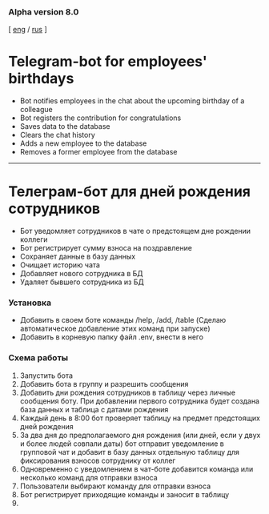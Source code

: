 ### Alpha version 8.0

[ [eng](#Telegram-bot-for-employees-birthdays) / 
  [rus](#Телеграм-бот-для-дней-рождения-сотрудников) ]

# Telegram-bot for employees' birthdays

- Bot notifies employees in the chat about the upcoming birthday of a colleague
- Bot registers the contribution for congratulations
- Saves data to the database
- Clears the chat history
- Adds a new employee to the database
- Removes a former employee from the database


_______________________________________________________________________________
# Телеграм-бот для дней рождения сотрудников

- Бот уведомляет сотрудников в чате о предстоящем дне рождении коллеги
- Бот регистрирует сумму взноса на поздравление
- Сохраняет данные в базу данных
- Очищает историю чата
- Добавляет нового сотрудника в БД
- Удаляет бывшего сотрудника из БД

### Установка

- Добавить в своем боте команды /help, /add, /table (Сделаю автоматическое добавление этих команд при запуске)
- Добавить в корневую папку файл .env, внести в него


### Схема работы

1. Запустить бота
2. Добавить бота в группу и разрешить сообщения
3. Добавить дни рождения сотрудников в таблицу через личные сообщения боту.
При добавлении первого сотрудника будет создана база данных и таблица с датами
рождения
4. Каждый день в 8:00 бот проверяет таблицу на предмет предстоящих дней рождения
5. За два дня до предполагаемого дня рождения (или дней, если у двух и более 
людей совпали даты) бот отправит уведомление в групповой чат и добавит в базу
данных отдельную таблицу для фиксирования взносов сотруднику от коллег
6. Одновременно с уведомлением в чат-боте добавится команда или несколько команд
для отправки взноса
7. Пользователи выбирают команду для отправки взноса
8. Бот регистрирует приходящие команды и заносит в таблицу
9. 